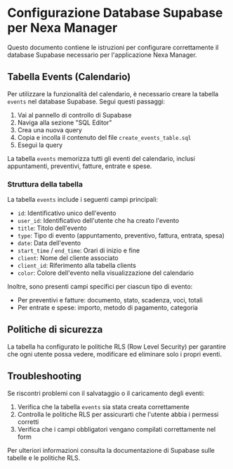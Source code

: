 # Configurazione Database Supabase per Nexa Manager

Questo documento contiene le istruzioni per configurare correttamente il database Supabase necessario per l'applicazione Nexa Manager.

## Tabella Events (Calendario)

Per utilizzare la funzionalità del calendario, è necessario creare la tabella `events` nel database Supabase. Segui questi passaggi:

1. Vai al pannello di controllo di Supabase
2. Naviga alla sezione "SQL Editor"
3. Crea una nuova query
4. Copia e incolla il contenuto del file `create_events_table.sql` 
5. Esegui la query

La tabella `events` memorizza tutti gli eventi del calendario, inclusi appuntamenti, preventivi, fatture, entrate e spese.

### Struttura della tabella

La tabella `events` include i seguenti campi principali:

- `id`: Identificativo unico dell'evento
- `user_id`: Identificativo dell'utente che ha creato l'evento
- `title`: Titolo dell'evento
- `type`: Tipo di evento (appuntamento, preventivo, fattura, entrata, spesa)
- `date`: Data dell'evento
- `start_time` / `end_time`: Orari di inizio e fine
- `client`: Nome del cliente associato
- `client_id`: Riferimento alla tabella clients
- `color`: Colore dell'evento nella visualizzazione del calendario

Inoltre, sono presenti campi specifici per ciascun tipo di evento:

- Per preventivi e fatture: documento, stato, scadenza, voci, totali
- Per entrate e spese: importo, metodo di pagamento, categoria

## Politiche di sicurezza

La tabella ha configurato le politiche RLS (Row Level Security) per garantire che ogni utente possa vedere, modificare ed eliminare solo i propri eventi.

## Troubleshooting

Se riscontri problemi con il salvataggio o il caricamento degli eventi:

1. Verifica che la tabella `events` sia stata creata correttamente
2. Controlla le politiche RLS per assicurarti che l'utente abbia i permessi corretti
3. Verifica che i campi obbligatori vengano compilati correttamente nel form

Per ulteriori informazioni consulta la documentazione di Supabase sulle tabelle e le politiche RLS. 